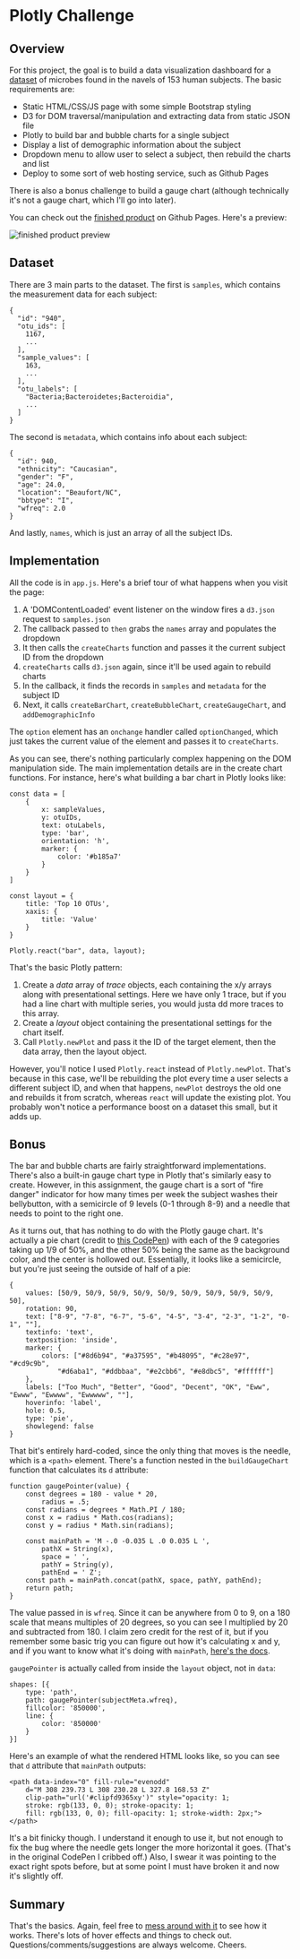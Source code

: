 # Plotly Challenge

## Overview

For this project, the goal is to build a data visualization dashboard for a [dataset](http://robdunnlab.com/projects/belly-button-biodiversity) of microbes found in the navels of 153 human subjects. The basic requirements are:

- Static HTML/CSS/JS page with some simple Bootstrap styling
- D3 for DOM traversal/manipulation and extracting data from static JSON file
- Plotly to build bar and bubble charts for a single subject
- Display a list of demographic information about the subject
- Dropdown menu to allow user to select a subject, then rebuild the charts and list
- Deploy to some sort of web hosting service, such as Github Pages 

There is also a bonus challenge to build a gauge chart (although technically it's not a gauge chart, which I'll go into later).

You can check out the [finished product](https://sjwyates.github.io/plotly-challenge) on Github Pages. Here's a preview:

![finished product preview](images/finished-product.png)

## Dataset

There are 3 main parts to the dataset. The first is `samples`, which contains the measurement data for each subject:

```
{
  "id": "940",
  "otu_ids": [
    1167,
    ...
  ],
  "sample_values": [
    163,
    ...
  ],
  "otu_labels": [
    "Bacteria;Bacteroidetes;Bacteroidia",
    ...
  ]
}
```

The second is `metadata`, which contains info about each subject:

```
{
  "id": 940,
  "ethnicity": "Caucasian",
  "gender": "F",
  "age": 24.0,
  "location": "Beaufort/NC",
  "bbtype": "I",
  "wfreq": 2.0
}
```

And lastly, `names`, which is just an array of all the subject IDs.

## Implementation

All the code is in `app.js`. Here's a brief tour of what happens when you visit the page:

1. A 'DOMContentLoaded' event listener on the window fires a `d3.json` request to `samples.json`
2. The callback passed to `then` grabs the `names` array and populates the dropdown
3. It then calls the `createCharts` function and passes it the current subject ID from the dropdown
4. `createCharts` calls `d3.json` again, since it'll be used again to rebuild charts
5. In the callback, it finds the records in `samples` and `metadata` for the subject ID
6. Next, it calls `createBarChart`, `createBubbleChart`, `createGaugeChart`, and `addDemographicInfo`

The `option` element has an `onchange` handler called `optionChanged`, which just takes the current value of the element and passes it to `createCharts`.

As you can see, there's nothing particularly complex happening on the DOM manipulation side. The main implementation details are in the create chart functions. For instance, here's what building a bar chart in Plotly looks like:

```
const data = [
    {
        x: sampleValues,
        y: otuIDs,
        text: otuLabels,
        type: 'bar',
        orientation: 'h',
        marker: {
            color: '#b185a7'
        }
    }
]

const layout = {
    title: 'Top 10 OTUs',
    xaxis: {
        title: 'Value'
    }
}

Plotly.react("bar", data, layout);
```

That's the basic Plotly pattern:

1. Create a _data_ array of _trace_ objects, each containing the x/y arrays along with presentational settings. Here we have only 1 trace, but if you had a line chart with multiple series, you would justa dd more traces to this array. 
2. Create a _layout_ object containing the presentational settings for the chart itself. 
3. Call `Plotly.newPlot` and pass it the ID of the target element, then the data array, then the layout object.
   
However, you'll notice I used `Plotly.react` instead of `Plotly.newPlot`. That's because in this case, we'll be rebuilding the plot every time a user selects a different subject ID, and when that happens, `newPlot` destroys the old one and rebuilds it from scratch, whereas `react` will update the existing plot. You probably won't notice a performance boost on a dataset this small, but it adds up.

## Bonus

The bar and bubble charts are fairly straightforward implementations. There's also a built-in gauge chart type in Plotly that's similarly easy to create. However, in this assignment, the gauge chart is a sort of "fire danger" indicator for how many times per week the subject washes their bellybutton, with a semicircle of 9 levels (0-1 through 8-9) and a needle that needs to point to the right one.

As it turns out, that has nothing to do with the Plotly gauge chart. It's actually a pie chart (credit to [this CodePen](https://codepen.io/ascotto/pen/eGNaqe)) with each of the 9 categories taking up 1/9 of 50%, and the other 50% being the same as the background color, and the center is hollowed out. Essentially, it looks like a semicircle, but you're just seeing the outside of half of a pie:

```        
{
    values: [50/9, 50/9, 50/9, 50/9, 50/9, 50/9, 50/9, 50/9, 50/9, 50],
    rotation: 90,
    text: ["8-9", "7-8", "6-7", "5-6", "4-5", "3-4", "2-3", "1-2", "0-1", ""],
    textinfo: 'text',
    textposition: 'inside',
    marker: {
        colors: ["#8d6b94", "#a37595", "#b48095", "#c28e97", "#cd9c9b",
            "#d6aba1", "#ddbbaa", "#e2cbb6", "#e8dbc5", "#ffffff"]
    },
    labels: ["Too Much", "Better", "Good", "Decent", "OK", "Eww", "Ewww", "Ewwww", "Ewwwww", ""],
    hoverinfo: 'label',
    hole: 0.5,
    type: 'pie',
    showlegend: false
}
```

That bit's entirely hard-coded, since the only thing that moves is the needle, which is a `<path>` element. There's a function nested in the `buildGaugeChart` function that calculates its `d` attribute: 

```
function gaugePointer(value) {
    const degrees = 180 - value * 20,
        radius = .5;
    const radians = degrees * Math.PI / 180;
    const x = radius * Math.cos(radians);
    const y = radius * Math.sin(radians);

    const mainPath = 'M -.0 -0.035 L .0 0.035 L ',
        pathX = String(x),
        space = ' ',
        pathY = String(y),
        pathEnd = ' Z';
    const path = mainPath.concat(pathX, space, pathY, pathEnd);
    return path;
}
```

The value passed in is `wfreq`. Since it can be anywhere from 0 to 9, on a 180 scale that means multiples of 20 degrees, so you can see I multiplied by 20 and subtracted from 180. I claim zero credit for the rest of it, but if you remember some basic trig you can figure out how it's calculating x and y, and if you want to know what it's doing with `mainPath`, [here's the docs](https://developer.mozilla.org/en-US/docs/Web/SVG/Attribute/d).

`gaugePointer` is actually called from inside the `layout` object, not in `data`:

```
shapes: [{
    type: 'path',
    path: gaugePointer(subjectMeta.wfreq),
    fillcolor: '850000',
    line: {
        color: '850000'
    }
}]
```

Here's an example of what the rendered HTML looks like, so you can see that `d` attribute that `mainPath` outputs:

```
<path data-index="0" fill-rule="evenodd"
    d="M 308 239.73 L 308 230.28 L 327.8 168.53 Z"
    clip-path="url('#clipfd9365xy')" style="opacity: 1;
    stroke: rgb(133, 0, 0); stroke-opacity: 1;
    fill: rgb(133, 0, 0); fill-opacity: 1; stroke-width: 2px;">
</path>
```

It's a bit finicky though. I understand it enough to use it, but not enough to fix the bug where the needle gets longer the more horizontal it goes. (That's in the original CodePen I cribbed off.) Also, I swear it was pointing to the exact right spots before, but at some point I must have broken it and now it's slightly off.

## Summary

That's the basics. Again, feel free to [mess around with it](https://sjwyates.github.io/plotly-challenge) to see how it works. There's lots of hover effects and things to check out. Questions/comments/suggestions are always welcome. Cheers.
